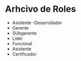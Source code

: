 # Arhcivo de Roles
- Asistente
-Desarrollador
- Gerente
- SUbgerente
- Lider
- Funcional
- Asistente
- Certificador
